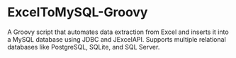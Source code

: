 # ExcelToMySQL-Groovy
A Groovy script that automates data extraction from Excel and inserts it into a MySQL database using JDBC and JExcelAPI. Supports multiple relational databases like PostgreSQL, SQLite, and SQL Server.
